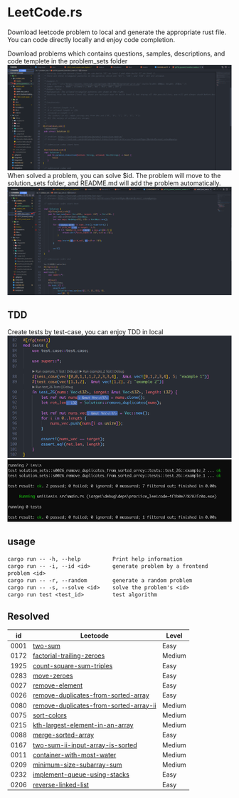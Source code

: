 # LeetCode.rs
Download leetcode problem to local and generate the appropriate rust file. You can code directly locally and enjoy code completion.

Download problems which contains questions, samples, descriptions, and code templete in the problem_sets folder
<img src="./img/problem.png">
When solved a problem, you can solve $id. The problem will move to the solution_sets folder, and README.md will add the problem automatically.
<img src="./img/solved.png">

## TDD
Create tests by test-case, you can enjoy TDD in local
<img src="./img/tests.png">
<img src="./img/tdd.png">

## usage
```shell
cargo run -- -h, --help          Print help information
cargo run -- -i, --id <id>       generate problem by a frontend problem <id>
cargo run -- -r, --random        generate a random problem
cargo run -- -s, --solve <id>    solve the problem's <id>
cargo run test <test_id>         test algorithm
```

## Resolved
<table id="leetcode" class="table-auto">
  <thead>
    <tr>
      <th>id</th>
      <th>Leetcode</th>
      <th>Level</th>
    </tr>
  </thead>
  <tbody>
   <tr>
        <td>0001</td>
        <td><a href="./src/solution_sets/s0001_two_sum.rs"> two-sum</a></td>
        <td>Easy</td>
    </tr>
   <tr>
        <td>0172</td>
        <td><a href="./src/solution_sets/s0172_factorial_trailing_zeroes.rs"> factorial-trailing-zeroes</a></td>
        <td>Medium</td>
    </tr>
   <tr>
        <td>1925</td>
        <td><a href="./src/solution_sets/s1925_count_square_sum_triples.rs"> count-square-sum-triples</a></td>
        <td>Easy</td>
    </tr>
   <tr>
        <td>0283</td>
        <td><a href="./src/solution_sets/s0283_move_zeroes.rs"> move-zeroes</a></td>
        <td>Easy</td>
    </tr>
   <tr>
        <td>0027</td>
        <td><a href="./src/solution_sets/s0027_remove_element.rs"> remove-element</a></td>
        <td>Easy</td>
    </tr>
   <tr>
        <td>0026</td>
        <td><a href="./src/solution_sets/s0026_remove_duplicates_from_sorted_array.rs"> remove-duplicates-from-sorted-array</a></td>
        <td>Easy</td>
    </tr>
   <tr>
        <td>0080</td>
        <td><a href="./src/solution_sets/s0080_remove_duplicates_from_sorted_array_ii.rs"> remove-duplicates-from-sorted-array-ii</a></td>
        <td>Medium</td>
    </tr>
   <tr>
        <td>0075</td>
        <td><a href="./src/solution_sets/s0075_sort_colors.rs"> sort-colors</a></td>
        <td>Medium</td>
    </tr>
   <tr>
        <td>0215</td>
        <td><a href="./src/solution_sets/s0215_kth_largest_element_in_an_array.rs"> kth-largest-element-in-an-array</a></td>
        <td>Medium</td>
    </tr>
   <tr>
        <td>0088</td>
        <td><a href="./src/solution_sets/s0088_merge_sorted_array.rs"> merge-sorted-array</a></td>
        <td>Easy</td>
    </tr>
   <tr>
        <td>0167</td>
        <td><a href="./src/solution_sets/s0167_two_sum_ii_input_array_is_sorted.rs"> two-sum-ii-input-array-is-sorted</a></td>
        <td>Medium</td>
    </tr>
   <tr>
        <td>0011</td>
        <td><a href="./src/solution_sets/s0011_container_with_most_water.rs"> container-with-most-water</a></td>
        <td>Medium</td>
    </tr>
   <tr>
        <td>0209</td>
        <td><a href="./src/solution_sets/s0209_minimum_size_subarray_sum.rs"> minimum-size-subarray-sum</a></td>
        <td>Medium</td>
    </tr>
   <tr>
        <td>0232</td>
        <td><a href="./src/solution_sets/s0232_implement_queue_using_stacks.rs"> implement-queue-using-stacks</a></td>
        <td>Easy</td>
    </tr>
   <tr>
        <td>0206</td>
        <td><a href="./src/solution_sets/s0206_reverse_linked_list.rs"> reverse-linked-list</a></td>
        <td>Easy</td>
    </tr>
